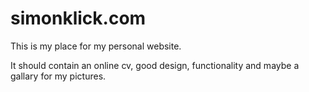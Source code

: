 # simonklick.com
This is my place for my personal website.

It should contain an online cv, good design, functionality and maybe a gallary for my pictures.
